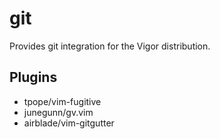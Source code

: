 # git

Provides git integration for the Vigor distribution.

## Plugins

* tpope/vim-fugitive
* junegunn/gv.vim
* airblade/vim-gitgutter
